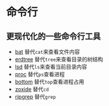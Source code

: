 # 命令行

## 更现代化的一些命令行工具

* [bat](./bat.md) 替代`cat`来查看文件内容
* [erdtree](./erdtree.md) 替代`tree`来查看目录的树结构
* [lsd](./lsd.md) 替代`ls`来查看当前目录内容
* [proc](./proc.md) 替代`ps`查看进程
* [bottom](./bottom.md) 替代`top`查看进程占用
* [zoxide](./zoxide.md) 替代`cd`
* [ripgrep](./ripgrep.md) 替代`grep`

